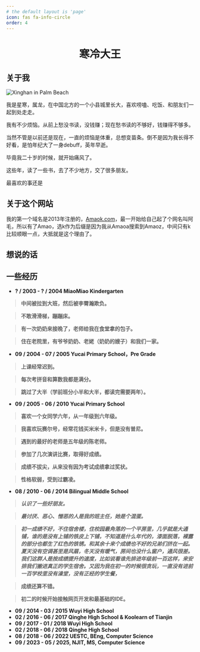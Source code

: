 ```yaml
---
# the default layout is 'page'
icon: fas fa-info-circle
order: 4
---
```


<center><h1>寒冷大王</h1></center>

## 关于我

![Xinghan in Palm Beach](/images/Xinghan_PalmBeach.JPG)

我是星寒，属龙，在中国北方的一个小县城里长大，喜欢唠嗑、吃饭、和朋友们一起到处走走。

我有不少烦恼。从前上愁没书读，没钱赚；现在愁书读的不够好，钱赚得不够多。

当然不管是以前还是现在，一直的烦恼是体重，总想变苗条。倒不是因为我长得不好看，是怕年纪大了一身debuff，英年早逝。

毕竟我二十岁的时候，就开始痛风了。

这些年，读了一些书，去了不少地方，交了很多朋友。

最喜欢的事还是

## 关于这个网站

我的第一个域名是2013年注册的，[Amaok.com](https://www.amaok.com)，最一开始给自己起了个网名叫阿毛，所以有了Amao，选k作为后缀是因为我从Amaoa搜索到Amaoz，中间只有k比较顺眼一点，大抵就是这个理由了。

## 想说的话

## 一些经历

* **? / 2003 - ? / 2004 MiaoMiao Kindergarten**

> **中间被拉到大班，然后被李霄瀚欺负。**

> **不敢滑滑梯，蹦蹦床。**

> **有一次奶奶来接晚了，老师给我在食堂拿的包子。**

> **住在老院里，有爷爷奶奶、老姥（奶奶的嫂子）和我们一家。**

* **09 / 2004 - 07 / 2005 Yucai Primary School，Pre Grade**

> **上课经常迟到。**

> **每次考拼音和算数我都是满分。**

> **跳过了大半（学前班分小半和大半，都读完需要两年）。**

* **09 / 2005 - 06 / 2010 Yucai Primary School**

> **喜欢一个女同学六年，从一年级到六年级。**

> **我喜欢玩赛尔号，经常花钱买米米卡，但是没有普尼。**
 
> **遇到的最好的老师是五年级的陈老师。**

> **参加了几次演讲比赛，取得好成绩。**

> **成绩不拔尖，从来没有因为考试成绩拿过奖状。**
 
> **性格软弱，受到过霸凌。**

* **08 / 2010 - 06 / 2014 Bilingual Middle School**

> ***认识了一些好朋友。***

> ***最讨厌、恶心、憎恶的人是我的班主任，她是个混蛋。***

> ***初一成绩不好，不住宿舍楼，住校园最角落的一个平房里，几乎就是大通铺，谁的是没有上铺的铁皮上下铺，不知道是什么年代的，漆面脱落，裸露的部分也都生了红色的铁锈。和其余十来个成绩也不好的兄弟们挤在一起。夏天没有空调甚至是风扇，冬天没有暖气，房间也没什么窗户，通风很差。我们这群人是按成绩提升的速度，比如说看谁先排进年级前一百这样，来安排我们搬进真正的学生宿舍。又因为我在初一的时候很贪玩，一直没有进前一百学校里没有澡堂，没有正经的学生餐，***

> **成绩还算不错。**

> **初二的时候开始接触网页开发和最基础的IDE。**

* **09 / 2014 - 03 / 2015 Wuyi High School**
* **02 / 2016 - 06 / 2017 Qinghe High School & Koolearn of Tianjin**
* **09 / 2017 - 01 / 2018 Wuyi High School**
* **02 / 2018 - 06 / 2018 Qinghe High School**
* **08 / 2018 - 06 / 2022 UESTC, BEng, Computer Science**
* **09 / 2023 - 05 / 2025, NJIT, MS, Computer Science**
